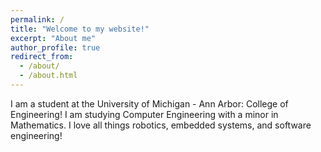 ```yaml
---
permalink: /
title: "Welcome to my website!"
excerpt: "About me"
author_profile: true
redirect_from: 
  - /about/
  - /about.html
---
```


I am a student at the University of Michigan - Ann Arbor: College of Engineering! I am studying Computer Engineering with a minor in Mathematics. I love all things robotics, embedded systems, and software engineering!